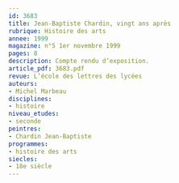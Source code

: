 ```yaml
---
id: 3683
title: Jean-Baptiste Chardin, vingt ans après
rubrique: Histoire des arts
annee: 1999
magazine: n°5 1er novembre 1999
pages: 8
description: Compte rendu d’exposition.
article_pdf: 3683.pdf
revue: L’école des lettres des lycées
auteurs:
- Michel Marbeau
disciplines:
- histoire
niveau_etudes:
- seconde
peintres:
- Chardin Jean-Baptiste
programmes:
- histoire des arts
siecles:
- 18e siècle
---
```

